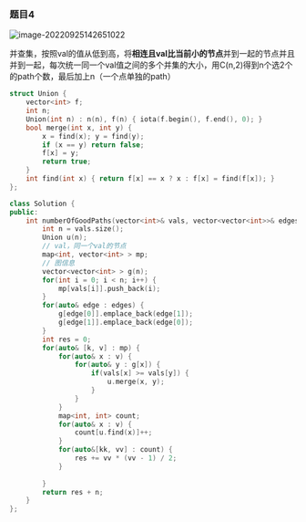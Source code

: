 ### 题目4

![image-20220925142651022](https://wangyidipicgo.oss-cn-hangzhou.aliyuncs.com/image-20220925142651022.png)

并查集，按照val的值从低到高，将**相连且val比当前小的节点**并到一起的节点并且并到一起，每次统一同一个val值之间的多个并集的大小，用C(n,2)得到n个选2个的path个数，最后加上n（一个点单独的path）

```c++
struct Union {
    vector<int> f;
    int n;
    Union(int n) : n(n), f(n) { iota(f.begin(), f.end(), 0); }
    bool merge(int x, int y) {
        x = find(x); y = find(y);
        if (x == y) return false;
        f[x] = y;
        return true;
    }
    int find(int x) { return f[x] == x ? x : f[x] = find(f[x]); }
};

class Solution {
public:
    int numberOfGoodPaths(vector<int>& vals, vector<vector<int>>& edges) {
        int n = vals.size();
        Union u(n);
      	// val，同一个val的节点
        map<int, vector<int> > mp;
      	// 图信息
        vector<vector<int> > g(n);
        for(int i = 0; i < n; i++) {
            mp[vals[i]].push_back(i);
        }
        for(auto& edge : edges) {
            g[edge[0]].emplace_back(edge[1]);
            g[edge[1]].emplace_back(edge[0]);
        }
        int res = 0;
        for(auto& [k, v] : mp) {
            for(auto& x : v) {
                for(auto& y : g[x]) {
                    if(vals[x] >= vals[y]) {
                        u.merge(x, y);
                    }
                }
            }
            map<int, int> count;
            for(auto& x : v) {
                count[u.find(x)]++;
            }
            for(auto&[kk, vv] : count) {
                res += vv * (vv - 1) / 2;
            }
            
        }
        return res + n;
    }
};

```

